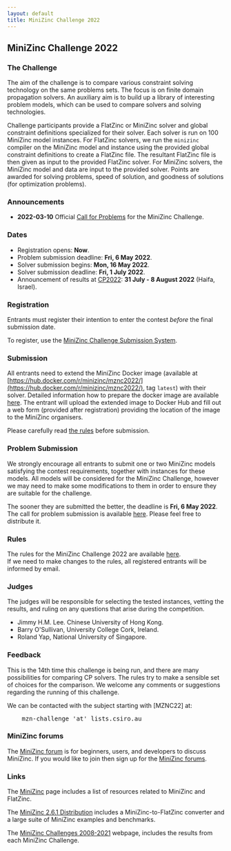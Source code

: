 ```yaml
---
layout: default
title: MiniZinc Challenge 2022
---
```


## MiniZinc Challenge 2022

### The Challenge

The aim of the challenge is to compare various constraint solving technology on the same  problems
sets. The focus is on finite domain propagation solvers. An auxiliary aim is to build up a library 
of interesting problem models, which can be used to compare solvers and solving technologies.

Challenge participants provide a FlatZinc or MiniZinc solver and global constraint definitions
specialized for their solver. Each solver is run on 100 MiniZinc model instances. For FlatZinc
solvers, we run the `minizinc` compiler on the MiniZinc model and instance using the provided global
constraint definitions to create a FlatZinc file. The resultant FlatZinc file is then given as input
to the provided FlatZinc solver. For MiniZinc solvers, the MiniZinc model and data are input to the
provided solver. Points are awarded for solving problems, speed of solution, and goodness of
solutions (for optimization problems).

### Announcements

*   **2022-03-10** Official [Call for Problems](call_for_problems.html) for the MiniZinc Challenge.

### Dates

*   Registration opens: **Now**.
*   Problem submission deadline: **Fri, 6 May 2022**.
*   Solver submission begins: **Mon, 16 May 2022**.
*   Solver submission deadline: **Fri, 1 July 2022**.
*   Announcement of results at [<abbr>CP2022</abbr>](https://cp2022.a4cp.org): **31 July - 8 August 2022**
    (Haifa, Israel).

### Registration

Entrants must register their intention to enter the contest _before_ the final submission date.

To register, use the [MiniZinc Challenge Submission System](https://challenge.minizinc.org).

### Submission

All entrants need to extend the MiniZinc Docker image (available at 
[https://hub.docker.com/r/minizinc/mznc2022/](https://hub.docker.com/r/minizinc/mznc2022/), tag
`latest`) with their solver. Detailed information how to prepare the docker image are available
[here](docker.html). The entrant will upload the extended image to Docker Hub and fill out a web
form (provided after registration) providing the location of the image to the MiniZinc organisers. 

Please carefully read [the rules](rules2022.html) before submission.

### Problem Submission

We strongly encourage all entrants to submit one or two MiniZinc models satisfying the contest 
requirements, together with instances for these models. All models will be considered for the
MiniZinc Challenge, however we may need to make some modifications to them in order to ensure they
are suitable for the challenge.

The sooner they are submitted the better, the deadline is **Fri, 6 May 2022**. The call for problem
submission is available [here](call_for_problems.html). Please feel free to distribute it. 

### Rules

The rules for the MiniZinc Challenge 2022 are available [here](rules2022.html).  
If we need to make changes to the rules, all registered entrants will be informed by email.

### Judges

The judges will be responsible for selecting the tested instances, vetting the results, and ruling
on any questions that arise during the competition.

*   Jimmy H.M. Lee. Chinese University of Hong Kong.
*   Barry O'Sullivan, University College Cork, Ireland.
*   Roland Yap, National University of Singapore.

### Feedback

This is the 14th time this challenge is being run, and there are many possibilities for comparing CP
solvers. The rules try to make a sensible set of choices for the comparison. We welcome any comments
or suggestions regarding the running of this challenge.

We can be contacted with the subject starting with [MZNC22] at:

<pre>
    <kbd>mzn-challenge</kbd> 'at' <kbd>lists.csiro.au</kbd>
</pre>

### MiniZinc forums

The [MiniZinc forum](../forum) is for beginners, users, and developers to discuss MiniZinc. If you
would like to join then sign up for the [MiniZinc forums](../forum).

### Links

The [MiniZinc](../index.html) page includes a list of resources related to MiniZinc and FlatZinc.

The [MiniZinc 2.6.1 Distribution](../doc-2.6.1/en/index.html) includes a MiniZinc-to-FlatZinc
converter and a large suite of MiniZinc examples and benchmarks.

The [MiniZinc Challenges 2008-2021](../challenge.html) webpage, includes the results from each
MiniZinc Challenge.
